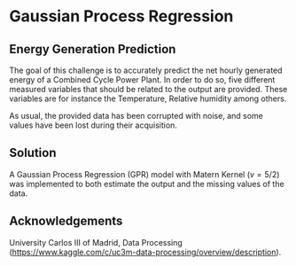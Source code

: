 # Gaussian Process Regression

## Energy Generation Prediction

The goal of this challenge is to accurately predict the net hourly generated energy of a Combined Cycle Power Plant. In order to do so, five different measured variables that should be related to the output are provided. These variables are for instance the Temperature, Relative humidity among others.

As usual, the provided data has been corrupted with noise, and some values have been lost during their acquisition.

## Solution

A Gaussian Process Regression (GPR) model with Matern Kernel ($v = 5/2$) was implemented to both estimate the output and the missing values of the data.

## Acknowledgements

University Carlos III of Madrid, Data Processing (https://www.kaggle.com/c/uc3m-data-processing/overview/description).
